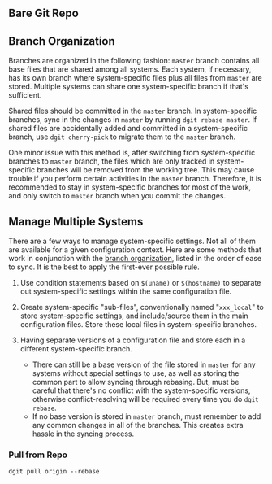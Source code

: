 
## Bare Git Repo

## Branch Organization
Branches are organized in the following fashion: `master` branch contains all base files that are shared among all systems. Each system, if necessary, has its own branch where system-specific files plus all files from `master` are stored. Multiple systems can share one system-specific branch if that's sufficient. 

Shared files should be committed in the `master` branch. In system-specific branches, sync in the changes in `master` by running `dgit rebase master`.
If shared files are accidentally added and committed in a system-specific branch, use `dgit cherry-pick` to migrate them to the `master` branch.

One minor issue with this method is, after switching from system-specific branches to `master` branch, the files which are only tracked in system-specific branches will be removed from the working tree. This may cause trouble if you perform certain activities in the `master` branch. Therefore, it is recommended to stay in system-specific branches for most of the work, and only switch to `master` branch when you commit the changes.

## Manage Multiple Systems

There are a few ways to manage system-specific settings. Not all of them are available for a given configuration context. Here are some methods that work in conjunction with the [branch organization](#branch-organization), listed in the order of ease to sync. It is the best to apply the first-ever possible rule.

1. Use condition statements based on `$(uname)` or `$(hostname)` to separate out system-specific settings within the same configuration file.

2. Create system-specific "sub-files", conventionally named "`xxx_local`" to store system-specific settings, and include/source them in the main configuration files. Store these local files in system-specific branches.
3. Having separate versions of a configuration file and store each in a different system-specific branch. 

   - There can still be a base version of the file stored in `master` for any systems without special settings to use, as well as storing the common part to allow syncing through rebasing. But, must be careful that there's no conflict with the system-specific versions, otherwise conflict-resolving will be required every time you do `dgit rebase`.
   - If no base version is stored in `master` branch, must remember to add any common changes in all of the branches. This creates extra hassle in the syncing process.

### Pull from Repo
```
dgit pull origin --rebase
```
